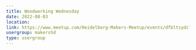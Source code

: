 ```yaml
---
title: Woodworking Wednesday
date: 2022-08-03
location: 
link: https://www.meetup.com/Heidelberg-Makers-Meetup/events/dfbltsydclbfb/
usergroup: makershd
type: usergroup
---
```

